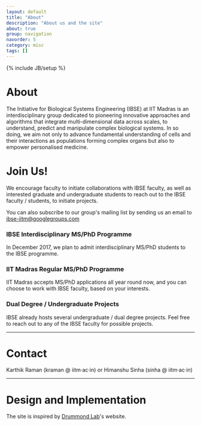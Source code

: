 ```yaml
---
layout: default
title: "About"
description: "About us and the site"
about: true
group: navigation
navorder: 5
category: misc
tags: []
---
```

{% include JB/setup %}

<a name="About"></a>
# About

The Initiative for Biological Systems Engineering (IBSE) at IIT Madras is an interdisciplinary group dedicated to pioneering innovative approaches and algorithms that integrate multi-dimensional data across scales, to understand, predict and manipulate complex biological systems. In so doing, we aim not only to advance fundamental understanding of cells and their interactions as populations forming complex organs but also to empower personalised medicine.  

<a name="join"></a>

# Join Us!

We encourage faculty to initiate collaborations with IBSE faculty, as well as interested graduate and 
undergraduate students to reach out to the IBSE faculty / students, to initiate projects. 

You can also subscribe to our group's mailing list by sending us an email to ibse-iitm@googlegroups.com

### IBSE Interdisciplinary MS/PhD Programme

In December 2017, we plan to admit interdisciplinary MS/PhD students to the IBSE programme.

### IIT Madras Regular MS/PhD Programme

IIT Madras accepts MS/PhD applications all year round now, and you can choose to work with IBSE faculty, based on your interests.

### Dual Degree / Undergraduate Projects

IBSE already hosts several undergraduate / dual degree projects. Feel free to reach out to any of the IBSE faculty for possible projects.

<div class="bigspacer"></div>
<hr/>

<a name="contact"></a>

# Contact

Karthik Raman (kraman @ iitm&middot;ac&middot;in) or Himanshu Sinha (sinha @ iitm&middot;ac&middot;in)

<div class="bigspacer"></div>
<hr/>

<a name="design"></a>

# Design and Implementation

The site is inspired by [Drummond Lab]'s website.

[Drummond Lab]: http://drummondlab.org/
